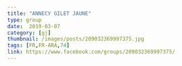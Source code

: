 ```yaml
---
title: "ANNECY GILET JAUNE"
type: group
date:  2019-03-07
category: [gj]
thumbnail: /images/posts/209032369997375.jpg
tags: [FR,FR-ARA,74]
link: https://www.facebook.com/groups/209032369997375/
---
```

